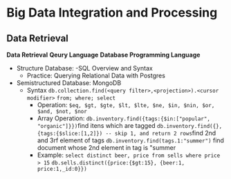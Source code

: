 # Big Data Integration and Processing
## Data Retrieval
**Data Retrieval** 
**Qeury Language**
**Database Programming Language**
 - Structure Database: 
   -SQL Overview and Syntax  
   - Practice: Querying Relational Data with Postgres
 - Semistructured Database: MongoDB 
   - Syntax
   `db.collection.find(<query filter>,<projection>).<cursor modifier>`
   `from; where; select `
      - Operation: 
      `$eq, $gt, $gte, $lt, $lte, $ne, $in, $nin, $or, $and, $not, $nor`
      - Array Operation: 
       `db.inventory.find({tags:{$in:["popular", "organic"]}})`find itens which are tagged 
       `db.inventory.find({},{tags:{$slice:[1,2]}) -- skip 1, and return 2 rows`find 2nd and 3rf element of tags 
       `db.inventory.find(tags.1:"summer")` find document whose 2nd element in tag is "summer
      - Example: 
     `select distinct beer, price from sells where price > 15`
     `db.sells.distinct({price:{$gt:15}, {beer:1, price:1,_id:0}})`
   
 
 
 
